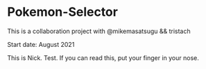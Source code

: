 # Pokemon-Selector

This is a collaboration project with @mikemasatsugu && tristach

Start date: August 2021

This is Nick.  Test.  If you can read this, put your finger in your nose.
